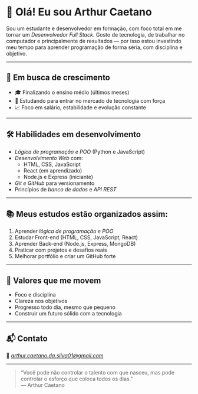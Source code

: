 # 👋 Olá! Eu sou Arthur Caetano

Sou um estudante e desenvolvedor em formação, com foco total em me tornar um *Desenvolvedor Full Stack*. Gosto de tecnologia, de trabalhar no computador e principalmente de resultados — por isso estou investindo meu tempo para aprender programação de forma séria, com disciplina e objetivo.

---

## 🚀 Em busca de crescimento

- 🎓 Finalizando o ensino médio (últimos meses)
- 💼 Estudando para entrar no mercado de tecnologia com força
- 📈 Foco em salário, estabilidade e evolução constante

---

## 🛠 Habilidades em desenvolvimento

- *Lógica de programação e POO* (Python e JavaScript)
- *Desenvolvimento Web* com:
  - HTML, CSS, JavaScript
  - React (em aprendizado)
  - Node.js e Express (iniciante)
- *Git e GitHub* para versionamento
- Princípios de *banco de dados* e *API REST*

---

## 📚 Meus estudos estão organizados assim:

1. Aprender *lógica de programação e POO*
2. Estudar Front-end (HTML, CSS, JavaScript, React)
3. Aprender Back-end (Node.js, Express, MongoDB)
4. Praticar com projetos e desafios reais
5. Melhorar portfólio e criar um GitHub forte

---

## 🧠 Valores que me movem

- Foco e disciplina
- Clareza nos objetivos
- Progresso todo dia, mesmo que pequeno
- Construir um futuro sólido com a tecnologia

---

## 📬 Contato

📧 *arthur.caetano.da.silva01@gmail.com*

---

> “Você pode não controlar o talento com que nasceu, mas pode controlar o esforço que coloca todos os dias.”  
> — Arthur Caetano
